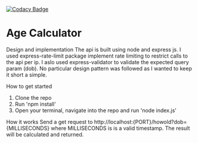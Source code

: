 [![Codacy Badge](https://app.codacy.com/project/badge/Grade/3fe396989c724a329dbafaaacbea174a)](https://www.codacy.com/gh/SirG97/Talentql-backend-assessment/dashboard?utm_source=github.com&amp;utm_medium=referral&amp;utm_content=SirG97/Talentql-backend-assessment&amp;utm_campaign=Badge_Grade)

# Age Calculator

Design and implementation
The api is built using node and express js. I used express-rate-limit package implement rate limiting to restrict calls to the api per ip. I aslo used express-validator to validate the expected query param (dob).
No particular design pattern was followed as I wanted to keep it short a simple.



How to get started
1.  Clone the repo
2.  Run 'npm install'
3.  Open your terminal, navigate into the repo and run 'node index.js'

How it works
Send a get request to http://localhost:{PORT}/howold?dob={MILLISECONDS} where MILLISECONDS is is a valid timestamp. The result will be calculated and returned.

